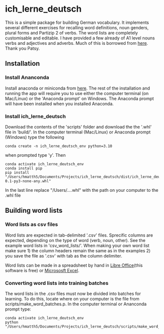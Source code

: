 # ich_lerne_deutsch
This is a simple package for building German vocabulary. It implements several different exercises for recalling word definitions, noun genders, plural forms and Partizip 2 of verbs. 
The word lists are completely customisable and editable. I have provided a few already of A1 level nouns verbs and adjectives and adverbs. Much of this is borrowed from [here](https://github.com/patsytau/anki_german_a1_vocab). Thank you Patsy.

## Installation
### Install Ananconda
Install anaconda or miniconda from [here](https://www.anaconda.com/). The rest of the installation and running the app will require you to use either the computer terminal (on Mac/Linux) or the 'Anaconda prompt' on Windows. The Anaconda prompt will have been installed when you installed Anaconda.

### Install ich_lerne_deutsch 
Download the contents of the 'scripts' folder and download the the '.whl' file in 'build/'. In the computer terminal (Mac/Linux) or Anaconda prompt (Windows) type the following
```
conda create -n ich_lerne_deutsch_env python=3.10
```
when prompted type 'y'. Then 

```
conda activate ich_lerne_deutsch_env
conda install pip
pip install "/Users/hmatth5/Documents/Projects/ich_lerne_deutsch/dist/ich_lerne_deutsch-0.1-py3-none-any.whl"
```
In the last line replace "/Users/....whl" with the path on your computer to the .whl file

## Building word lists
### Word lists as csv files
Word lists are expected in tab-delimited '.csv' files. Sprecific columns are expected, depending on the type of word (verb, noun, other). See the example word lists in 'csv_word_lists/'. When making your own word list make sure 1) the column headers remain the same as in the examples 2) you save the file as '.csv' with tab as the column delimiter. 


Word lists can be made in a spreadsheet by hand in [Libre Office](https://www.libreoffice.org/)(this software is free) or [Micrososft Excel](https://www.microsoft.com/en-us/microsoft-365/excel).

### Converting word lists into training batches
The word lists in the .csv files must now be divided into batches for learning. To do this, locate where on your computer is the file from scripts/make_word_batches.p. In the computer terminal or Ananconda prompt type:
```
conda activate ich_lerne_deutsch_env
python "/Users/hmatth5/Documents/Projects/ich_lerne_deutsch/scripts/make_word_batches.py"
```




